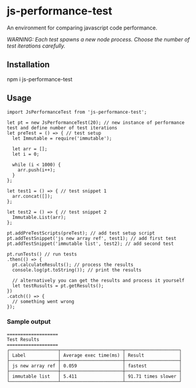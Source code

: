 # js-performance-test

An environment for comparing javascript code performance.


*WARNING: Each test spawns a new node process. Choose the number of test
iterations carefully.*

## Installation
npm i js-performance-test

## Usage
```
import JsPerformanceTest from 'js-performance-test';

let pt = new JsPerformanceTest(20); // new instance of performance test and define number of test iterations
let preTest = () => { // test setup
  let Immutable = require('immutable');

  let arr = [];
  let i = 0;

  while (i < 1000) {
    arr.push(i++);
  }
};

let test1 = () => { // test snippet 1
  arr.concat([]);
};

let test2 = () => { // test snippet 2
  Immutable.List(arr);
};

pt.addPreTestScripts(preTest); // add test setup script
pt.addTestSnippet('js new array ref', test1); // add first test
pt.addTestSnippet('immutable list', test2); // add second test

pt.runTests() // run tests
.then(() => {
  pt.calculateResults(); // process the results
  console.log(pt.toString()); // print the results

  // alternatively you can get the results and process it yourself
  let testRusults = pt.getResults();
})
.catch(() => {
  // something went wrong
});

```

### Sample output 

```
===================
Test Results
===================
┌──────────────────┬───────────────────────┬────────────────────┐
│ Label            │ Average exec time(ms) │ Result             │
├──────────────────┼───────────────────────┼────────────────────┤
│ js new array ref │ 0.059                 │ fastest            │
├──────────────────┼───────────────────────┼────────────────────┤
│ immutable list   │ 5.411                 │ 91.71 times slower │
└──────────────────┴───────────────────────┴────────────────────┘
```
